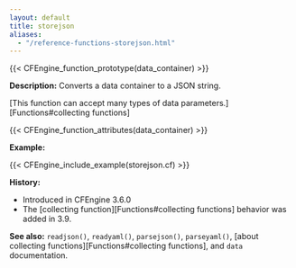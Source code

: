 ```yaml
---
layout: default
title: storejson
aliases:
  - "/reference-functions-storejson.html"
---
```


{{< CFEngine_function_prototype(data_container) >}}

**Description:** Converts a data container to a JSON string.

[This function can accept many types of data parameters.][Functions#collecting functions]

{{< CFEngine_function_attributes(data_container) >}}

**Example:**

{{< CFEngine_include_example(storejson.cf) >}}

**History:**

- Introduced in CFEngine 3.6.0
- The [collecting function][Functions#collecting functions] behavior was added in 3.9.

**See also:** `readjson()`, `readyaml()`, `parsejson()`, `parseyaml()`, [about collecting functions][Functions#collecting functions], and `data` documentation.
